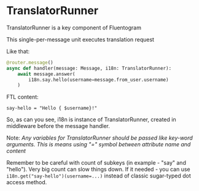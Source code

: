 # TranslatorRunner

TranslatorRunner is a key component of Fluentogram

This single-per-message unit executes translation request

Like that:

```python
@router.message()
async def handler(message: Message, i18n: TranslatorRunner):
    await message.answer(
        i18n.say.hello(username=message.from_user.username)
    )
```

FTL content:

```text
say-hello = "Hello { $username}!"
```

So, as can you see, i18n is instance of TranslatorRunner, created in middleware before the message handler.

Note: *Any variables for TranslatorRunner should be passed like key-word arguments. This is means using "=" symbol
between attribute name and content*

Remember to be careful with count of subkeys (in example - "say" and "hello"). Very big count can slow things down. If
it needed - you can use `i18n.get("say-hello")(username=...)`
instead of classic sugar-typed dot access method.
